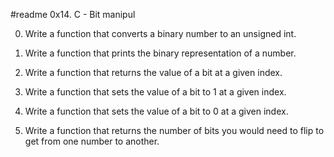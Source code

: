 #readme                     0x14. C - Bit manipul




0.  Write a function that converts a binary number to an unsigned int.

1.  Write a function that prints the binary representation of a number.

2.  Write a function that returns the value of a bit at a given index.

3.  Write a function that sets the value of a bit to 1 at a given index.

4.  Write a function that sets the value of a bit to 0 at a given index.

5.  Write a function that returns the number of bits you would need to flip to get from one number to another.
